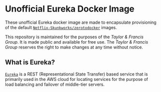 # Unofficial Eureka Docker Image

These unofficial Eureka docker image are made to encapsulate provisioning of
the default [`Netflix-Skunkworks/zerotodocker`](https://hub.docker.com/r/netflixoss/eureka/) images.

This repository is maintained for the purposes of the _Taylor & Francis Group_.
It is made public and available for free use. The  _Taylor & Francis Group_
reserves the right to make changes at any time without notice.

## What is Eureka?

[`Eureka`](https://github.com/Netflix/eureka/) is a REST (Representational State Transfer) based service that is primarily used in the AWS cloud for locating services for the purpose of load balancing and failover of middle-tier servers.









